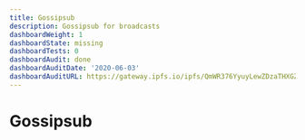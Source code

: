 ```yaml
---
title: Gossipsub
description: Gossipsub for broadcasts
dashboardWeight: 1
dashboardState: missing
dashboardTests: 0
dashboardAudit: done
dashboardAuditDate: '2020-06-03'
dashboardAuditURL: https://gateway.ipfs.io/ipfs/QmWR376YyuyLewZDzaTHXGZr7quL5LB13HRFnNdSJ3CyXu/Least%20Authority%20-%20Gossipsub%20v1.1%20Final%20Audit%20Report%20%28v2%29.pdf
---
```


# Gossipsub
